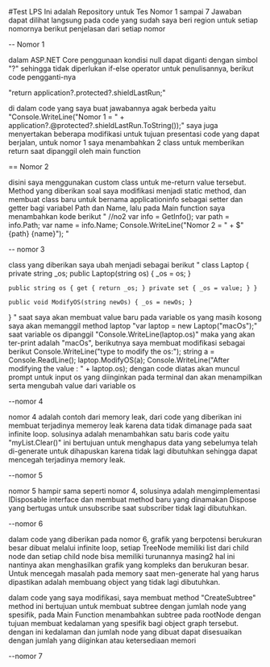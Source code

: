 #Test LPS
Ini adalah Repository untuk Tes Nomor 1 sampai 7
Jawaban dapat dilihat langsung pada code yang sudah saya beri region untuk setiap nomornya
berikut penjelasan dari setiap nomor

-- Nomor 1

dalam ASP.NET Core penggunaan kondisi null dapat diganti dengan simbol "?" sehingga tidak diperlukan if-else operator untuk penulisannya, berikut code pengganti-nya

"return application?.protected?.shieldLastRun;"

di dalam code yang saya buat jawabannya agak berbeda yaitu
"Console.WriteLine("Nomor 1 = " + application?.@protected?.shieldLastRun.ToString());"
saya juga menyertakan beberapa modifikasi untuk tujuan presentasi code yang dapat berjalan, untuk nomor 1 saya menambahkan 2 class untuk memberikan return saat dipanggil oleh main function

== Nomor 2

disini saya menggunakan custom class untuk me-return value tersebut. Method yang diberikan soal saya modifikasi menjadi static method, dan membuat class baru untuk bernama applicationinfo sebagai setter dan getter bagi variabel Path dan Name, lalu pada Main function saya menambahkan kode berikut
"
 //no2
 var info = GetInfo();
 var path = info.Path;
 var name = info.Name;
 Console.WriteLine("Nomor 2 = " + $"{path} {name}");
 "

 -- nomor 3
 
class yang diberikan saya ubah menjadi sebagai berikut
"
class Laptop
{
    private string _os;
    public Laptop(string os) { _os = os; }

    public string os { get { return _os; } private set { _os = value; } }

    public void ModifyOS(string newOs) { _os = newOs; }
}
"
saat saya akan membuat value baru pada variable os yang masih kosong saya akan memanggil method laptop
"var laptop = new Laptop("macOs");"
saat variable os dipanggil "Console.WriteLine(laptop.os)" maka yang akan ter-print adalah "macOs", berikutnya saya membuat modifikasi sebagai berikut
 Console.WriteLine("type to modify the os:");
 string a = Console.ReadLine();
 laptop.ModifyOS(a);
 Console.WriteLine("After modifying the value : " + laptop.os);
dengan code diatas akan muncul prompt untuk input os yang diinginkan pada terminal dan akan menampilkan serta mengubah value dari variable os

--nomor 4

nomor 4 adalah contoh dari memory leak, dari code yang diberikan ini membuat terjadinya memeroy leak karena data tidak dimanage pada saat infinite loop. solusinya adalah menambahkan satu baris code yaitu "myList.Clear()" ini bertujuan untuk menghapus data yang sebelumya telah di-generate untuk dihapuskan karena tidak lagi dibutuhkan sehingga dapat mencegah terjadinya memory leak.

--nomor 5

nomor 5 hampir sama seperti nomor 4, solusinya adalah mengimplementasi IDisposable interface dan membuat method baru yang dinamakan Dispose yang bertugas untuk unsubscribe saat subscriber tidak lagi dibutuhkan.

--nomor 6

dalam code yang diberikan pada nomor 6, grafik yang berpotensi berukuran besar dibuat melalui infinite loop, setiap TreeNode memiliki list dari child node dan setiap child node bisa memiliki turunannya masing2 hal ini nantinya akan menghasilkan grafik yang kompleks dan berukuran besar. Untuk mencegah masalah pada memory saat men-generate hal yang harus dipastikan adalah membuang object yang tidak lagi dibutuhkan.

dalam code yang saya modifikasi, saya membuat method "CreateSubtree" method ini bertujuan untuk membuat subtree dengan jumlah node yang spesifik, pada Main Function menambahkan subtree pada rootNode dengan tujuan membuat kedalaman yang spesifik bagi object graph tersebut. dengan ini kedalaman dan jumlah node yang dibuat dapat disesuaikan dengan jumlah yang diiginkan atau ketersediaan memori

--nomor 7

